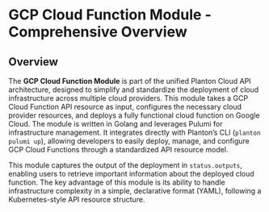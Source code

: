 # GCP Cloud Function Module - Comprehensive Overview

## Overview

The **GCP Cloud Function Module** is part of the unified Planton Cloud API architecture, designed to simplify and standardize the deployment of cloud infrastructure across multiple cloud providers. This module takes a GCP Cloud Function API resource as input, configures the necessary cloud provider resources, and deploys a fully functional cloud function on Google Cloud. The module is written in Golang and leverages Pulumi for infrastructure management. It integrates directly with Planton’s CLI (`planton pulumi up`), allowing developers to easily deploy, manage, and configure GCP Cloud Functions through a standardized API resource model.

This module captures the output of the deployment in `status.outputs`, enabling users to retrieve important information about the deployed cloud function. The key advantage of this module is its ability to handle infrastructure complexity in a simple, declarative format (YAML), following a Kubernetes-style API resource structure. 

